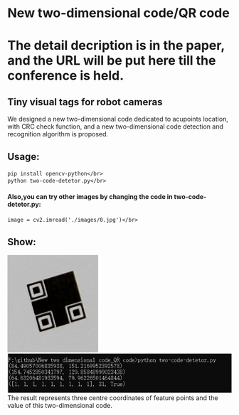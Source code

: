 # New two-dimensional code/QR code 

# The detail decription is in the paper, and the URL will be put here till the conference is held.

## Tiny visual tags for robot cameras
We designed a new two-dimensional code dedicated to acupoints location, with CRC check function, and a new two-dimensional code detection and recognition algorithm is proposed.</br>

## Usage:
    pip install opencv-python</br>
    python two-code-detetor.py</br>
#### Also,you can try other images by changing the code in two-code-detetor.py:</br> 
    image = cv2.imread('./images/0.jpg')</br>
## Show:
 ![image](https://github.com/kailaisun/New-two-dimensional-code_QR-code/blob/master/%E5%BE%AE%E4%BF%A1%E5%9B%BE%E7%89%87_20190627212736.png)</br>
 ![image](https://github.com/kailaisun/New-two-dimensional-code_QR-code/blob/master/%E5%BE%AE%E4%BF%A1%E5%9B%BE%E7%89%87_20190627212825.png)</br>
 The result represents three centre coordinates of feature points and the value of this two-dimensional code.



